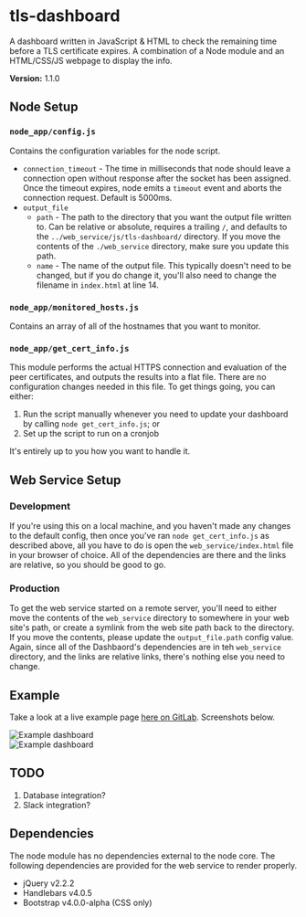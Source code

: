 # tls-dashboard
A dashboard written in JavaScript &amp; HTML to check the remaining time before a TLS certificate expires. A combination of a Node module and an HTML/CSS/JS webpage to display the info. 

**Version:** 1.1.0

## Node Setup
### `node_app/config.js`
Contains the configuration variables for the node script.  

* `connection_timeout` - The time in milliseconds that node should leave a connection open without response after the socket has been assigned. Once the timeout expires, node emits a `timeout` event and aborts the connection request. Default is 5000ms.  
* `output_file`  
  * `path` - The path to the directory that you want the output file written to. Can be relative or absolute, requires a trailing `/`, and defaults to the `../web_service/js/tls-dashboard/` directory. If you move the contents of the `./web_service` directory, make sure you update this path.  
  * `name` - The name of the output file. This typically doesn't need to be changed, but if you do change it, you'll also need to change the filename in `index.html` at line 14.  


### `node_app/monitored_hosts.js`
Contains an array of all of the hostnames that you want to monitor. 

### `node_app/get_cert_info.js`
This module performs the actual HTTPS connection and evaluation of the peer certificates, and outputs the results into a flat file. There are no configuration changes needed in this file. To get things going, you can either:  

1. Run the script manually whenever you need to update your dashboard by calling `node get_cert_info.js`; or   
2. Set up the script to run on a cronjob

It's entirely up to you how you want to handle it. 

## Web Service Setup
### Development
If you're using this on a local machine, and you haven't made any changes to the default config, then once you've ran `node get_cert_info.js` as described above, all you have to do is open the `web_service/index.html` file in your browser of choice. All of the dependencies are there and the links are relative, so you should be good to go. 

### Production
To get the web service started on a remote server, you'll need to either move the contents of the `web_service` directory to somewhere in your web site's path, or create a symlink from the web site path back to the directory. If you move the contents, please update the `output_file.path` config value. Again, since all of the Dashbaord's dependencies are in teh `web_service` directory, and the links are relative links, there's nothing else you need to change. 

## Example
Take a look at a live example page [here on GitLab][1]. Screenshots below. 

![Example dashboard](https://raw.githubusercontent.com/cmrunton/tls-dashboard/master/screenshot.png)  
![Example dashboard](https://raw.githubusercontent.com/cmrunton/tls-dashboard/master/screenshot_2.png)  

## TODO
1. Database integration?  
2. Slack integration?  

## Dependencies
The node module has no dependencies external to the node core. The following dependencies are provided for the web service to render properly.

* jQuery v2.2.2  
* Handlebars v4.0.5  
* Bootstrap v4.0.0-alpha (CSS only)  

[1]:https://craine.gitlab.io/tls-dashboard/